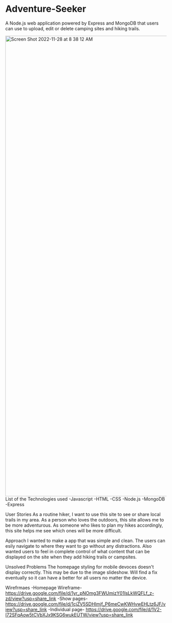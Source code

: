 # Adventure-Seeker
A Node.js web application powered by Express and MongoDB that users can use to upload, edit or delete camping sites and hiking trails.

<img width="1438" alt="Screen Shot 2022-11-28 at 8 38 12 AM" src="https://user-images.githubusercontent.com/114965290/204386137-6a480231-d663-492d-8471-1b3bc70b9936.png">
List of the Technologies used -Javascript -HTML -CSS -Node.js -MongoDB -Express

User Stories
As a routine hiker, I want to use this site to see or share local trails in my area.
As a person who loves the outdoors, this site allows me to be more adventurous.
As someone who likes to plan my hikes accordingly, this site helps me see which ones will be more difficult.

Approach
I wanted to make a app that was simple and clean. The users can esily navigate to where they want to go without any distractions. Also wanted users to feel in complete control of what content that can be displayed on the site when they add hiking trails or campsites.

Unsolved Problems
The homepage styling for mobile devoces doesn't display correctly. This may be due to the image slideshow. Will find a fix eventually so it can have a better for all users no matter the device. 


Wirefrmaes
-Homepage Wireframe- https://drive.google.com/file/d/1yr_pNOmg3FWUmizY01IsLkWQFLf_z-zd/view?usp=share_link
-Show pages- https://drive.google.com/file/d/1cjZV5SDHImjf_P6meCwKWHvwEHLtz6JF/view?usp=share_link
-Individual page- https://drive.google.com/file/d/1V2-I72SFqAow5tCVbXJx9KSG6wukEUTW/view?usp=share_link
